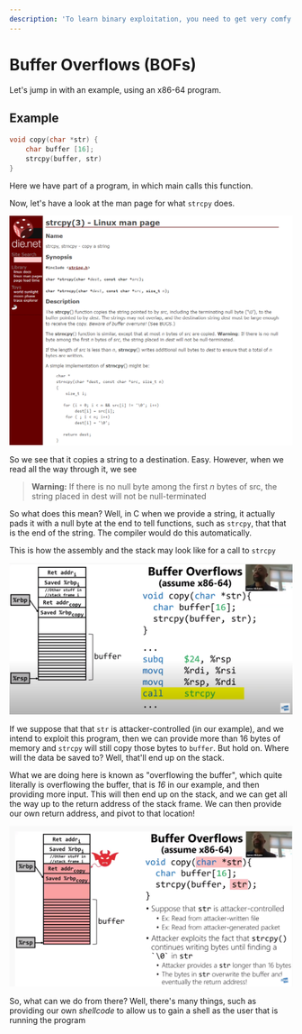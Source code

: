 ```yaml
---
description: 'To learn binary exploitation, you need to get very comfy with buffer overflows'
---
```


# Buffer Overflows \(BOFs\)

Let's jump in with an example, using an x86-64 program.

## Example

```c
void copy(char *str) {
    char buffer [16];
    strcpy(buffer, str)
}
```

Here we have part of a program, in which main calls this function.

Now, let's have a look at the man page for what `strcpy` does.

![strcpy man page](../.gitbook/assets/strcpy_manpage.png)

So we see that it copies a string to a destination. Easy. However, when we read all the way through it, we see 

> **Warning:**  If there is no null byte among the first _n_  bytes of src, the string placed in dest will not be null-terminated

So what does this mean? Well, in C when we provide a string, it actually pads it with a null byte at the end to tell functions, such as `strcpy`, that that is the end of the string. The compiler would do this automatically.

This is how the assembly and the stack may look like for a call to `strcpy`

![](../.gitbook/assets/show_asm.png)

If we suppose that that `str` is attacker-controlled \(in our example\), and we intend to exploit this program, then we can provide more than 16 bytes of memory and `strcpy` will still copy those bytes to `buffer`. But hold on. Where will the data be saved to? Well, that'll end up on the stack.

What we are doing here is known as "overflowing the buffer", which quite literally is overflowing the buffer, that is _16_ in our example, and then providing more input. This will then end up on the stack, and we can get all the way up to the return address of the stack frame. We can then provide our own return address, and pivot to that location! 

![](../.gitbook/assets/bof.png)

So, what can we do from there? Well, there's many things, such as providing our own _shellcode_ to allow us to gain a shell as the user that is running the program

